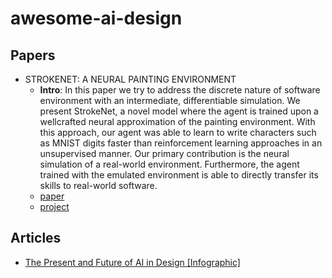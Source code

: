# awesome-ai-design

## Papers
- STROKENET: A NEURAL PAINTING ENVIRONMENT
  - **Intro**: In this paper we try to address the discrete nature of software environment with an intermediate, differentiable simulation. We present StrokeNet, a novel model where the agent is trained upon a wellcrafted neural approximation of the painting environment. With this approach, our agent was able to learn to write characters such as MNIST digits faster than reinforcement learning approaches in an unsupervised manner. Our primary contribution is the neural simulation of a real-world environment. Furthermore, the agent trained with the emulated environment is able to directly transfer its skills to real-world software. 
  - [paper](https://openreview.net/pdf?id=HJxwDiActX)
  - [project](https://github.com/vexilligera/strokenet)


## Articles
- [The Present and Future of AI in Design [Infographic]](https://www.toptal.com/designers/product-design/infographic-ai-in-design)
